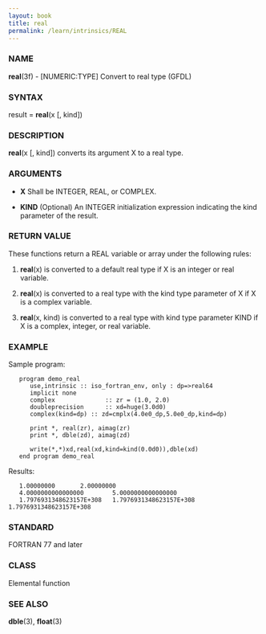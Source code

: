 ```yaml
---
layout: book
title: real
permalink: /learn/intrinsics/REAL
---
```

### NAME

__real__(3f) - \[NUMERIC:TYPE\] Convert to real type
(GFDL)

### SYNTAX

result = __real__(x \[, kind\])

### DESCRIPTION

__real__(x \[, kind\]) converts its argument X to a real type.

### ARGUMENTS

  - __X__
    Shall be INTEGER, REAL, or COMPLEX.

  - __KIND__
    (Optional) An INTEGER initialization expression indicating the kind
    parameter of the result.

### RETURN VALUE

These functions return a REAL variable or array under the following
rules:

1.  __real__(x) is converted to a default real type if X is an integer
    or real variable.

2.  __real__(x) is converted to a real type with the kind type parameter
    of X if X is a complex variable.

3.  __real__(x, kind) is converted to a real type with kind type
    parameter KIND if X is a complex, integer, or real variable.

### EXAMPLE

Sample program:

```
   program demo_real
      use,intrinsic :: iso_fortran_env, only : dp=>real64
      implicit none
      complex              :: zr = (1.0, 2.0)
      doubleprecision      :: xd=huge(3.0d0)
      complex(kind=dp) :: zd=cmplx(4.0e0_dp,5.0e0_dp,kind=dp)

      print *, real(zr), aimag(zr)
      print *, dble(zd), aimag(zd)

      write(*,*)xd,real(xd,kind=kind(0.0d0)),dble(xd)
   end program demo_real
```

Results:

```
   1.00000000       2.00000000
   4.0000000000000000        5.0000000000000000
   1.7976931348623157E+308   1.7976931348623157E+308   1.7976931348623157E+308
```

### STANDARD

FORTRAN 77 and later

### CLASS

Elemental function

### SEE ALSO

__dble__(3), __float__(3)
